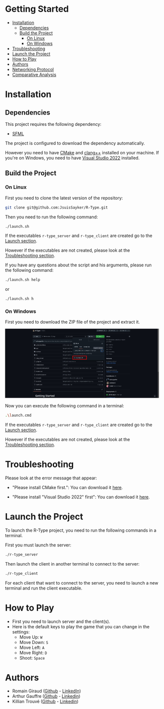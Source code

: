 # Getting Started
- [Installation](#installation)
    - [Dependencies](#dependencies)
    - [Build the Project](#build-the-project)
        - [On Linux](#on-linux)
        - [On Windows](#on-windows)
- [Troubleshooting](#troubleshooting)
- [Launch the Project](#launch-the-project)
- [How to Play](#how-to-play)
- [Authors](#authors)
- [Networking Protocol](ServerProtocol.md)
- [Comparative Analysis](ComparativeAnalysis.md)



# Installation

## Dependencies
This project requires the following dependency:
- [SFML](https://www.sfml-dev.org/download.php)

The project is configured to download the dependency automatically.

However you need to have [CMake](https://cmake.org/download/) and [clang++](https://clang.llvm.org/get_started.html) installed on your machine. If you're on Windows, you need to have [Visual Studio 2022](https://visualstudio.microsoft.com/vs/) installed.

## Build the Project

### On Linux

First you need to clone the latest version of the repository:
```bash
git clone git@github.com:JsuisSayker/R-Type.git
```

Then you need to run the following command:
```bash
./launch.sh
```

If the executables `r-type_server` and `r-type_client` are created go to the [Launch section](#launch-the-project).

However if the executables are not created, please look at the [Troubleshooting section](#troubleshooting).

If you have any questions about the script and his arguments, please run the following command:
```bash
./launch.sh help
```
or
```bash
./launch.sh h
```

### On Windows

First you need to download the ZIP file of the project and extract it.

![Download ZIP](./ressources/Download_zip_file.jpg)

Now you can execute the following command in a terminal:
```bash
.\launch.cmd
```

If the executables `r-type_server` and `r-type_client` are created go to the [Launch section](#launch-the-project).

However if the executables are not created, please look at the [Troubleshooting section](#troubleshooting).


# Troubleshooting

Please look at the error message that appear:
- "Please install CMake first.": You can download it [here](https://cmake.org/download/).

- "Please install "Visual Studio 2022" first": You can download it [here](https://visualstudio.microsoft.com/vs/).

# Launch the Project

To launch the R-Type project, you need to run the following commands in a terminal.

First you must launch the server:

```bash
./r-type_server
```

Then launch the client in another terminal to connect to the server:
```bash
./r-type_client
```

For each client that want to connect to the server, you need to launch a new terminal and run the client executable.

# How to Play

- First you need to launch server and the client(s).
- Here is the default keys to play the game that you can change in the settings:
    - Move Up: `W`
    - Move Down: `S`
    - Move Left: `A`
    - Move Right: `D`
    - Shoot: `Space`


# Authors

- Romain Giraud ([Github](https://github.com/OxiiLB) - [LinkedIn](https://www.linkedin.com/in/romain-giraud-b86982222/))
- Arthur Gauffre ([Github](https://github.com/arthurgauffre) - [Linkedin](https://www.linkedin.com/in/arthur-gauffre/))
- Killian Trouvé ([Github](https://github.com/JsuisSayker) - [Linkedin](https://www.linkedin.com/in/killian-trouv%C3%A9/))